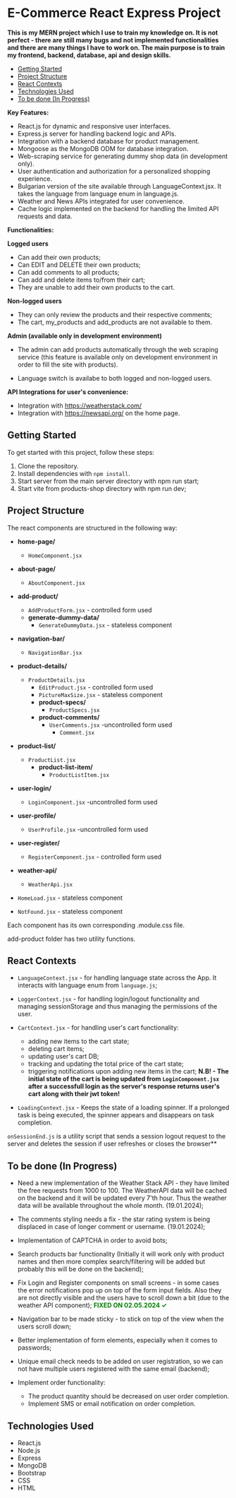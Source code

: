 # E-Commerce React Express Project

**This is my MERN project which I use to train my knowledge on. It is not perfect - there are still many bugs and not implemented functionalities and there are many things I have to work on. The main purpose is to train my frontend, backend, database, api and design skills.**

- [Getting Started](#getting-started)
- [Project Structure](#project-structure)
- [React Contexts](#react-contexts)
- [Technologies Used](#technologies-used)
- [To be done (In Progress)](#to-be-done-in-progress)

**Key Features:**
- React.js for dynamic and responsive user interfaces.
- Express.js server for handling backend logic and APIs.
- Integration with a backend database for product management.
- Mongoose as the MongoDB ODM for database integration.
- Web-scraping service for generating dummy shop data (in development only).
- User authentication and authorization for a personalized shopping experience.
- Bulgarian version of the site available through LanguageContext.jsx. It takes the language from language enum in language.js.
- Weather and News APIs integrated for user convenience.
- Cache logic implemented on the backend for handling the limited API requests and data.

**Functionalities:**
  
  **Logged users**
   - Can add their own products;
   - Can EDIT and DELETE their own products;
   - Can add comments to all products;
   - Can add and delete items to/from their cart;
   - They are unable to add their own products to the cart.

  **Non-logged users**
   - They can only review the products and their respective comments;
   - The cart, my_products and add_products are not available to them.


  **Admin (available only in development environment)**
   - The admin can add products automatically through the web scraping service (this feature is available only on development environment in order to fill the site with products).
 
 - Language switch is availabe to both logged and non-logged users.

**API Integrations for user's convenience:**
- Integration with https://weatherstack.com/
- Integration with https://newsapi.org/ on the home page.

## Getting Started

To get started with this project, follow these steps:

1. Clone the repository.
2. Install dependencies with `npm install`.
3. Start server from the main server directory with npm run start;
4. Start vite from products-shop directory with npm run dev;


## Project Structure

The react components are structured in the following way:

- **home-page/**
  - `HomeComponent.jsx`

- **about-page/**
  - `AboutComponent.jsx`
  
- **add-product/**
  - `AddProductForm.jsx` - controlled form used
  - **generate-dummy-data/**
    - `GenerateDummyData.jsx`  - stateless component

- **navigation-bar/**
  - `NavigationBar.jsx`

- **product-details/**
  - `ProductDetails.jsx`
    - `EditProduct.jsx` - controlled form used
    - `PictureMaxSize.jsx`  - stateless component
    - **product-specs/**
      - `ProductSpecs.jsx`
    - **product-comments/**
      - `UserComments.jsx` -uncontrolled form used
        - `Comment.jsx` 

- **product-list/**
  - `ProductList.jsx`
    - **product-list-item/**
      - `ProductListItem.jsx`

- **user-login/**
  - `LoginComponent.jsx` -uncontrolled form used

- **user-profile/**
  - `UserProfile.jsx` -uncontrolled form used    

- **user-register/**
  - `RegisterComponent.jsx` - controlled form used

- **weather-api/**
  - `WeatherApi.jsx`

- `HomeLoad.jsx` - stateless component
- `NotFound.jsx` - stateless component

Each component has its own corresponding .module.css file.

add-product folder has two utility functions.

## React Contexts

 - `LanguageContext.jsx` - for handling language state across the App. It interacts with language enum from `language.js`;

 - `LoggerContext.jsx` - for handling login/logout functionality and managing sessionStorage and thus managing the permissions of the user.

 - `CartContext.jsx` - for handling user's cart functionality:
    - adding new items to the cart state;
    - deleting cart items;
    - updating user's cart DB;
    - tracking and updating the total price of the cart state;
    - triggering notifications upon adding new items in the cart;
    **N.B! - The initial state of the cart is being updated from `LoginComponent.jsx` after a successfull login as the server's response returns user's cart along with their jwt token!**

 - `LoadingContext.jsx` - Keeps the state of a loading spinner. If a prolonged task is being executed, the spinner appears and disappears on task completion.

 `onSessionEnd.js` is a utility script that sends a session logout request to the server and deletes the session if user refreshes or closes the browser**

## To be done (In Progress)
 - Need a new implementation of the Weather Stack API - they have limited the free requests from 1000 to 100. The WeatherAPI data will be cached on the backend and it will be updated every 7'th hour. Thus the weather data will be available throughout the whole month. (19.01.2024);
 - The comments styling needs a fix - the star rating system is being displaced in case of longer comment or username. (19.01.2024);
 - Implementation of CAPTCHA in order to avoid bots;
 - Search products bar functionality (Initially it will work only with product names and then more complex search/filtering will be added but probably this will be done on the backend);
 - Fix Login and Register components on small screens - in some cases the error notifications pop up on top of the form input fields. Also they are not directly visible and the users have to scroll down a bit (due to the weather API component);  <span style="color:green; font-weight:bold;">FIXED ON 02.05.2024 ✓</span>

 - Navigation bar to be made sticky - to stick on top of the view when the users scroll down;
 - Better implementation of form elements, especially when it comes to passwords;
 - Unique email check needs to be added on user registration, so we can not have multiple users registered with the same email (backend);
 - Implement order functionality:
      - The product quantity should be decreased on user order completion.
      -  Implement SMS or email notification on order completion.

## Technologies Used

- React.js
- Node.js
- Express
- MongoDB
- Bootstrap
- CSS
- HTML

